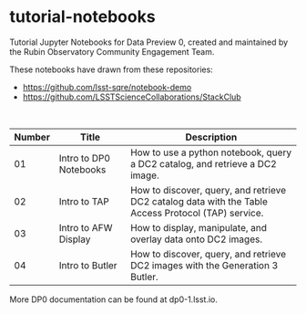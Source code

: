 # tutorial-notebooks
Tutorial Jupyter Notebooks for Data Preview 0, created and maintained by the Rubin Observatory Community Engagement Team.

These notebooks have drawn from these repositories:
 - https://github.com/lsst-sqre/notebook-demo
 - https://github.com/LSSTScienceCollaborations/StackClub

<br>

| Number | Title  | Description  |
|---|---|---|
| 01 | Intro to DP0 Notebooks | How to use a python notebook, query a DC2 catalog, and retrieve a DC2 image. |
| 02 | Intro to TAP | How to discover, query, and retrieve DC2 catalog data with the Table Access Protocol (TAP) service. |
| 03 | Intro to AFW Display | How to display, manipulate, and overlay data onto DC2 images. |
| 04 | Intro to Butler | How to discover, query, and retrieve DC2 images with the Generation 3 Butler. |

More DP0 documentation can be found at dp0-1.lsst.io.
